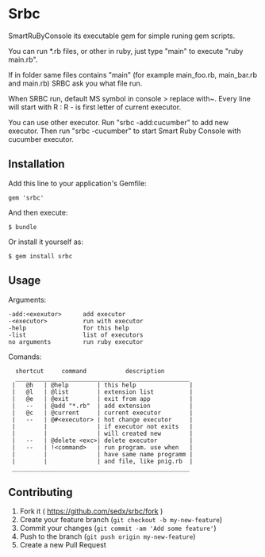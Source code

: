 # Srbc
SmartRuByConsole its executable gem for simple runing gem scripts.

You can run *.rb files, or other in ruby, just type "main" to execute "ruby main.rb".

If in folder same files contains "main" (for example main_foo.rb, main_bar.rb and main.rb) SRBC ask you what file run.

When SRBC run, default MS symbol in console > replace with~. Every line will start with R :  R - is first letter of current executor.

You can use other executor. Run "srbc -add:cucumber" to add new executor. Then run "srbc -cucumber" to start Smart Ruby Console with cucumber executor.

## Installation

Add this line to your application's Gemfile:

    gem 'srbc'

And then execute:

    $ bundle

Or install it yourself as:

    $ gem install srbc

## Usage

Arguments:

    -add:<exexutor>      add executor
    -<executor>          run with executor
    -help                for this help
    -list                list of executors
    no arguments         run ruby executor


 Comands:

      shortcut     command           description
      _________________________________________________
     |   @h   | @help        | this help               |
     |   @l   | @list        | extension list          |
     |   @e   | @exit        | exit from app           |
     |   --   | @add "*.rb"  | add extension           |
     |   @c   | @current     | current executor        |
     |   --   | @#<executor> | hot change executor     |
     |        |              | if executor not exits   |
     |        |              | will created new        |
     |   --   | @delete <exc>| delete executor         |
     |   --   | !<command>   | run program. use when   |
     |        |              | have same name programm |
     |        |              | and file, like pnig.rb  |
     __________________________________________________


## Contributing

1. Fork it ( https://github.com/sedx/srbc/fork )
2. Create your feature branch (`git checkout -b my-new-feature`)
3. Commit your changes (`git commit -am 'Add some feature'`)
4. Push to the branch (`git push origin my-new-feature`)
5. Create a new Pull Request
